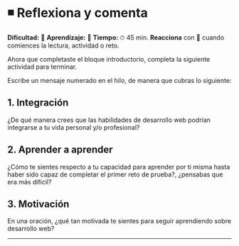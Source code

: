 # ◾ Reflexiona y comenta

**Dificultad:** :sunflower:﻿
**Aprendizaje:** :honey_pot:﻿
**Tiempo:** ⏱ 45 min.
**Reacciona** con :eyes:﻿ cuando comiences la lectura, actividad o reto.

Ahora que completaste el bloque introductorio, completa la siguiente actividad para terminar.

Escribe un mensaje numerado en el hilo, de manera que cubras lo siguiente:

## 1. Integración

¿De qué manera crees que las habilidades de desarrollo web podrían integrarse a tu vida personal y/o profesional?

## 2. Aprender a aprender

¿Cómo te sientes respecto a tu capacidad para aprender por ti misma hasta haber sido capaz de completar el primer reto de prueba?, ¿pensabas que era más difícil?

## 3. Motivación

En una oración, ¿qué tan motivada te sientes para seguir aprendiendo sobre desarrollo web?

---